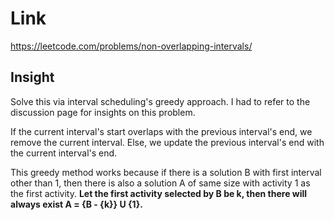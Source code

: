 # Link

https://leetcode.com/problems/non-overlapping-intervals/

## Insight

Solve this via interval scheduling's greedy approach. I had to refer to the discussion page for insights on this problem.

If the current interval's start overlaps with the previous interval's end, we remove the current interval. 
Else, we update the previous interval's end with the current interval's end. 

This greedy method works because if there is a solution B with first interval other than 1, then there is also a solution A of same size
with activity 1 as the first activity. **Let the first activity selected by B be k, then there will always exist A = {B - {k}} U {1}.**